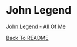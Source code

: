 # John Legend
[John Legend - All Of Me](https://www.youtube.com/watch?v=450p7goxZqg)  
  
[Back To README](https://github.com/KingdomOfFigor/Music/blob/master/README.md)
